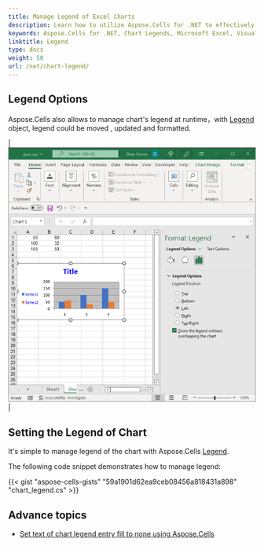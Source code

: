 ```yaml
---
title: Manage Legend of Excel Charts
description: Learn how to utilize Aspose.Cells for .NET to effectively utilize and customize chart legends in Microsoft Excel. Our comprehensive guide explains the legend's functionality, how to access and modify it, as well as how to improve visualization and data understanding with legends.
keywords: Aspose.Cells for .NET, Chart Legends, Microsoft Excel, Visualization, Data Understanding.
linktitle: Legend
type: docs
weight: 50
url: /net/chart-legend/
---
```


## **Legend Options**
Aspose.Cells also allows to manage chart's legend at runtime，with [Legend](https://reference.aspose.com/cells/net/aspose.cells.charts/legend/) object, legend could be moved , updated and formatted.

|![todo:image_alt_text](chart_legend.png)|

## **Setting the Legend of Chart**
It's simple to manage legend of the chart with Aspose.Cells [Legend](https://reference.aspose.com/cells/net/aspose.cells.charts/legend/).

The following code snippet demonstrates how to manage legend:


{{< gist "aspose-cells-gists" "59a1901d62ea9ceb08456a818431a898" "chart_legend.cs" >}}

## **Advance topics**
- [Set text of chart legend entry fill to none using Aspose.Cells](/cells/net/set-text-of-chart-legend-entry-fill-to-none-using-aspose-cells/)